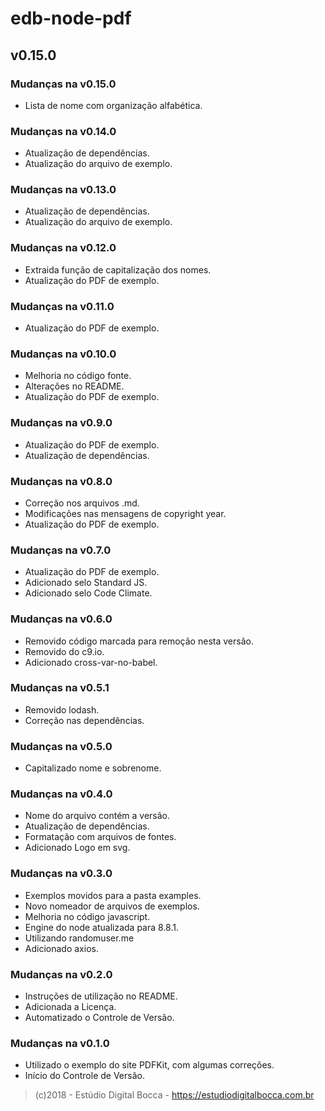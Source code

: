 # edb-node-pdf

## v0.15.0

### Mudanças na v0.15.0

- Lista de nome com organização alfabética.

### Mudanças na v0.14.0

- Atualização de dependências.
- Atualização do arquivo de exemplo.

### Mudanças na v0.13.0

- Atualização de dependências.
- Atualização do arquivo de exemplo.

### Mudanças na v0.12.0

- Extraida função de capitalização dos nomes.
- Atualização do PDF de exemplo.

### Mudanças na v0.11.0

- Atualização do PDF de exemplo.

### Mudanças na v0.10.0

- Melhoria no código fonte.
- Alterações no README.
- Atualização do PDF de exemplo.

### Mudanças na v0.9.0

- Atualização do PDF de exemplo.
- Atualização de dependências.

### Mudanças na v0.8.0

- Correção nos arquivos .md.
- Modificações nas mensagens de copyright year.
- Atualização do PDF de exemplo.

### Mudanças na v0.7.0

- Atualização do PDF de exemplo.
- Adicionado selo Standard JS.
- Adicionado selo Code Climate.

### Mudanças na v0.6.0

- Removido código marcada para remoção nesta versão.
- Removido do c9.io.
- Adicionado cross-var-no-babel.

### Mudanças na v0.5.1

- Removido lodash.
- Correção nas dependências.

### Mudanças na v0.5.0

- Capitalizado nome e sobrenome.

### Mudanças na v0.4.0

- Nome do arquivo contém a versão.
- Atualização de dependências.
- Formatação com arquivos de fontes.
- Adicionado Logo em svg.

### Mudanças na v0.3.0

- Exemplos movidos para a pasta examples.
- Novo nomeador de arquivos de exemplos.
- Melhoria no código javascript.
- Engine do node atualizada para 8.8.1.
- Utilizando randomuser.me
- Adicionado axios.

### Mudanças na v0.2.0

- Instruções de utilização no README.
- Adicionada a Licença.
- Automatizado o Controle de Versão.

### Mudanças na v0.1.0

- Utilizado o exemplo do site PDFKit, com algumas correções.
- Início do Controle de Versão.

>(c)2018 - Estúdio Digital Bocca - <https://estudiodigitalbocca.com.br>